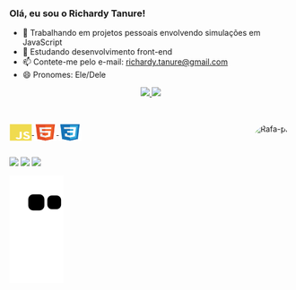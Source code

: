 ### Olá, eu sou o Richardy Tanure!

- 🔭 Trabalhando em projetos pessoais envolvendo simulações em JavaScript
- 🌱 Estudando desenvolvimento front-end
- 📫 Contete-me pelo e-mail: richardy.tanure@gmail.com
- 😄 Pronomes: Ele/Dele

<div align="center">
  <a href="https://github.com/rTanure">
  <img height="180em" src="https://github-readme-stats.vercel.app/api?username=rTanure&show_icons=true&theme=tokyonight&include_all_commits=true&count_private=true"/>
  <img height="180em" src="https://github-readme-stats.vercel.app/api/top-langs/?username=rafaballerini&layout=compact&langs_count=7&theme=tokyonight"/>
</div>
  
  ##
  
<div style="display: inline_block"><br>
  <img align="center" alt="JavaScript" height="30" width="40" src="https://raw.githubusercontent.com/devicons/devicon/master/icons/javascript/javascript-plain.svg">
  <img align="center" alt="HTML" height="30" width="40" src="https://raw.githubusercontent.com/devicons/devicon/master/icons/html5/html5-original.svg">
  <img align="center" alt="CSS" height="30" width="40" src="https://raw.githubusercontent.com/devicons/devicon/master/icons/css3/css3-original.svg">
  <img align="right" alt="Rafa-pic" height="130" style="border-radius:50px;" src="https://lh5.googleusercontent.com/jn-wT6Xs0-BBjYKbBGPh3AiysP1_vBdwnQ2Hyivaq8lOrubCmAN4TzOT1SVCNxi4KnHDJWOlyvzr_BXUWbpd=w1600-h412">
</div>
  
  ##
  
  <div> 
  <a href="https://instagram.com/richardy.tanure" target="_blank"><img src="https://img.shields.io/badge/-Instagram-%23E4405F?style=for-the-badge&logo=instagram&logoColor=white" target="_blank"></a>
  <a href = "mailto:contatorafaballerini@gmail.com"><img src="https://img.shields.io/badge/-Gmail-%23333?style=for-the-badge&logo=gmail&logoColor=white" target="_blank"></a>
  <a href="https://www.linkedin.com/in/rafaella-ballerini-45875016a" target="_blank"><img src="https://img.shields.io/badge/-LinkedIn-%230077B5?style=for-the-badge&logo=linkedin&logoColor=white" target="_blank"></a> 
 
  ![Snake animation](https://github.com/rTanure/rTanure/blob/output/github-contribution-grid-snake.svg)
 
</div>
  
  
